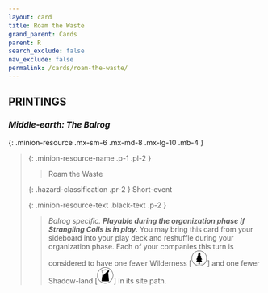 ```yaml
---
layout: card
title: Roam the Waste
grand_parent: Cards
parent: R
search_exclude: false
nav_exclude: false
permalink: /cards/roam-the-waste/
---
```


## PRINTINGS


### _Middle-earth: The Balrog_

{: .minion-resource .mx-sm-6 .mx-md-8 .mx-lg-10 .mb-4 }
> {: .minion-resource-name .p-1 .pl-2 }
> > <div class="hazard-mp"></div>
> > <div class="card-name">Roam the Waste</div>
>
> {: .hazard-classification .pr-2 }
> Short-event
>
> {: .minion-resource-text .black-text .p-2 }
> > _Balrog specific._ ***Playable during the organization phase if Strangling Coils is in play.*** You may bring this card from your sideboard into your play deck and reshuffle during your organization phase. Each of your companies this turn is considered to have one fewer Wilderness <nobr>[<img src="/assets/images/wilderness.svg">]</nobr> and one fewer Shadow-land <nobr>[<img src="/assets/images/shadow-land.svg">]</nobr> in its site path. 
> 

